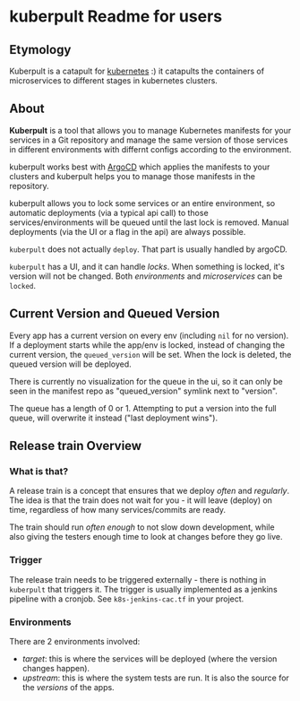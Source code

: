 # kuberpult Readme for users

## Etymology

Kuberpult is a catapult for [kubernetes](https://kubernetes.io/) :) it catapults the containers of microservices to different stages in kubernetes clusters.

## About

**Kuberpult** is a tool that allows you to manage Kubernetes manifests for your services in a
Git repository and manage the same version of those services in different environments
with differnt configs according to the environment.

kuberpult works best with [ArgoCD](https://argo-cd.readthedocs.io/en/stable/) which applies the
manifests to your clusters and kuberpult helps you to manage those manifests in the repository.

kuberpult allows you to lock some services or an entire environment, so automatic deployments (via a typical api call) to
those services/environments will be queued until the last lock is removed.
Manual deployments (via the UI or a flag in the api) are always possible.

`kuberpult` does not actually `deploy`. That part is usually handled by argoCD.

`kuberpult` has a UI, and it can handle *locks*. When something is locked, it's version will not be changed.
Both *environments* and *microservices* can be `locked`.

## Current Version and Queued Version

Every app has a current version on every env (including `nil` for no version).
If a deployment starts while the app/env is locked,
instead of changing the current version, the `queued_version` will be set.
When the lock is deleted, the queued version will be deployed.

There is currently no visualization for the queue in the ui,
so it can only be seen in the manifest repo as "queued_version" symlink next to "version".

The queue has a length of 0 or 1.
Attempting to put a version into the full queue, will overwrite it instead ("last deployment wins").

## Release train Overview

### What is that?

A release train is a concept that ensures that we deploy *often* and *regularly*.
The idea is that the train does not wait for you - it will leave (deploy) on time, regardless of how many services/commits are ready.

The train should run *often enough* to not slow down development, while also giving the testers enough time to look at changes before they go live.

### Trigger

The release train needs to be triggered externally - there is nothing in `kuberpult` that triggers it.
The trigger is usually implemented as a jenkins pipeline with a cronjob.
See `k8s-jenkins-cac.tf` in your project.

### Environments

There are 2 environments involved:
* *target*: this is where the services will be deployed (where the version changes happen).
* *upstream*: this is where the system tests are run. It is also the source for the *versions* of the apps.
